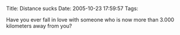 Title: Distance sucks
Date: 2005-10-23 17:59:57
Tags: 

Have you ever fall in love with someone who is now more than 3.000 kilometers away from you? <br/><br/>
